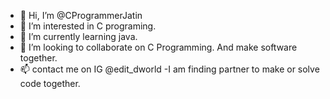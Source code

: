 - 👋 Hi, I’m @CProgrammerJatin
- 👀 I’m interested in C programing.
- 🌱 I’m currently learning java.
- 💞️ I’m looking to collaborate on C Programming.
 And make software together.
- 📫 contact me on IG @edit_dworld
-I am finding partner to make or solve code 
 together.

<!---
CProgrammerJatin/CProgrammerJatin is a ✨ special ✨ repository because its `README.md` (this file) appears on your GitHub profile.
You can click the Preview link to take a look at your changes.
--->
